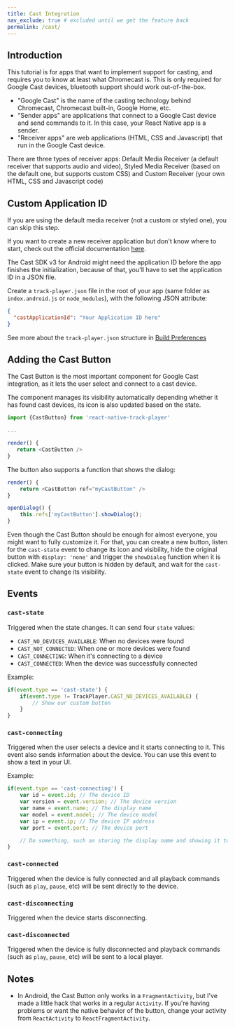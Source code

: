 ```yaml
---
title: Cast Integration
nav_exclude: true # excluded until we get the feature back
permalink: /cast/
---
```


## Introduction
This tutorial is for apps that want to implement support for casting, and requires you to know at least what Chromecast is. This is only required for Google Cast devices, bluetooth support should work out-of-the-box.

* "Google Cast" is the name of the casting technology behind Chromecast, Chromecast built-in, Google Home, etc.
* "Sender apps" are applications that connect to a Google Cast device and send commands to it. In this case, your React Native app is a sender.
* "Receiver apps" are web applications (HTML, CSS and Javascript) that run in the Google Cast device. 

There are three types of receiver apps: Default Media Receiver (a default receiver that supports audio and video), Styled Media Receiver (based on the default one, but supports custom CSS) and Custom Receiver (your own HTML, CSS and Javascript code)

## Custom Application ID
If you are using the default media receiver (not a custom or styled one), you can skip this step.

If you want to create a new receiver application but don't know where to start, check out the official documentation [here](https://developers.google.com/cast/docs/receiver_apps).

The Cast SDK v3 for Android might need the application ID before the app finishes the initialization, because of that, you'll have to set the application ID in a JSON file.

Create a `track-player.json` file in the root of your app (same folder as `index.android.js` or `node_modules`), with the following JSON attribute:

```json
{
  "castApplicationId": "Your Application ID here"
}
```

See more about the `track-player.json` structure in [Build Preferences](https://react-native-kit.github.io/react-native-track-player/build-preferences/)

## Adding the Cast Button
The Cast Button is the most important component for Google Cast integration, as it lets the user select and connect to a cast device.

The component manages its visibility automatically depending whether it has found cast devices, its icon is also updated based on the state.

```javascript
import {CastButton} from 'react-native-track-player'

...

render() {
   return <CastButton />
}
```

The button also supports a function that shows the dialog:

```javascript
render() {
    return <CastButton ref="myCastButton" />
}

openDialog() {
    this.refs['myCastButton'].showDialog();
}
```

Even though the Cast Button should be enough for almost everyone, you might want to fully customize it. For that, you can create a new button, listen for the `cast-state` event to change its icon and visibility, hide the original button with `display: 'none'` and trigger the `showDialog` function when it is clicked. Make sure your button is hidden by default, and wait for the `cast-state` event to change its visibility.

## Events
### `cast-state`
Triggered when the state changes. It can send four `state` values:

* `CAST_NO_DEVICES_AVAILABLE`: When no devices were found
* `CAST_NOT_CONNECTED`: When one or more devices were found
* `CAST_CONNECTING`: When it's connecting to a device
* `CAST_CONNECTED`: When the device was successfully connected

Example:
```javascript
if(event.type == 'cast-state') {
    if(event.type != TrackPlayer.CAST_NO_DEVICES_AVAILABLE) {
        // Show our custom button
    }
}
```

### `cast-connecting`
Triggered when the user selects a device and it starts connecting to it. This event also sends information about the device. You can use this event to show a text in your UI.

Example:
```javascript
if(event.type == 'cast-connecting') {
    var id = event.id; // The device ID
    var version = event.version; // The device version
    var name = event.name; // The display name
    var model = event.model; // The device model
    var ip = event.ip; // The device IP address
    var port = event.port; // The device port

    // Do something, such as storing the display name and showing it to the user
}
```

### `cast-connected`
Triggered when the device is fully connected and all playback commands (such as `play`, `pause`, etc) will be sent directly to the device.

### `cast-disconnecting`
Triggered when the device starts disconnecting.

### `cast-disconnected`
Triggered when the device is fully disconnected and playback commands (such as `play`, `pause`, etc) will be sent to a local player.

## Notes
* In Android, the Cast Button only works in a `FragmentActivity`, but I've made a little hack that works in a regular `Activity`. If you're having problems or want the native behavior of the button, change your activity from `ReactActivity` to `ReactFragmentActivity`.